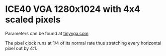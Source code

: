 # ICE40 VGA 1280x1024 with 4x4 scaled pixels

Parameters can be found at [tinyvga.com](http://tinyvga.com/vga-timing/1024x768@60Hz)

The pixel clock runs at 1/4 of its normal rate thus stretching every
horizontal pixel out by 4:1. 
